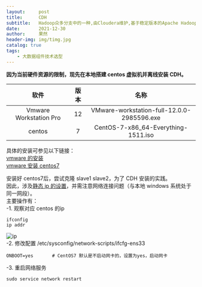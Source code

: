 ```yaml
---
layout:     post
title:      CDH
subtitle:   Hadoop众多分支中的一种,由Cloudera维护,基于稳定版本的Apache Hadoop构建
date:       2021-12-30
author:     果然
header-img: img/timg.jpg
catalog: true
tags:
    - 大数据组件技术选型
---
```


**因为当前硬件资源的限制，现先在本地搭建 centos 虚拟机并离线安装 CDH。**
  
|软件|版本| 名称 |
|:----:|:----:| :----: | 
|Vmware Workstation Pro|12|VMware-workstation-full-12.0.0-2985596.exe|  
|centos| 7 | CentOS-7-x86_64-Everything-1511.iso |

具体的安装可参见以下链接：  
[vmware 的安装](https://blog.csdn.net/hao5119266/article/details/89198275)  
[vmware 安装 centos7](https://www.cnblogs.com/saryli/p/9753935.html)  

安装好 centos7后，尝试克隆 slave1 slave2，为了 CDH 安装的实践。  
因此，涉及[静态 ip 的设置](https://www.cnblogs.com/wordblog/p/10100217.html)，并需注意网络连接问题（与本地 windows 系统处于同一网段）。  
主要操作有：  
-1. 观察对应 centos 的ip  
```
ifconfig  
ip addr
```  
![ip](https://initialdream16.github.io/img/ipcenos.jpg)  
-2. 修改配置 /etc/sysconfig/network-scripts/ifcfg-ens33  
```
ONBOOT=yes       # CentOS7 默认是不启动网卡的，设置为yes，启动网卡    
```
-3. 重启网络服务  
```
sudo service network restart
```

